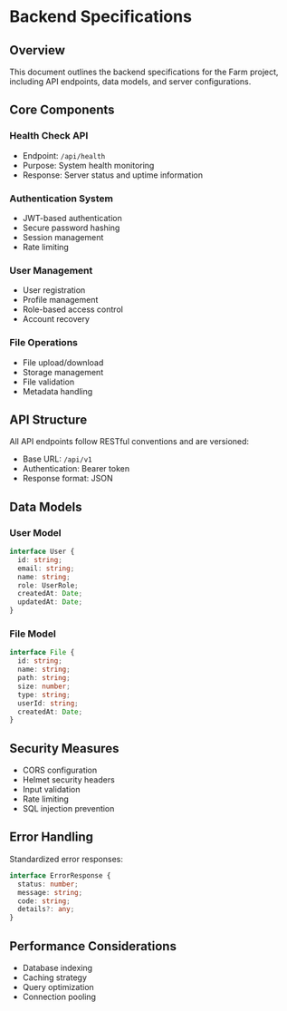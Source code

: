 # Backend Specifications

## Overview

This document outlines the backend specifications for the Farm project, including API endpoints, data models, and server configurations.

## Core Components

### Health Check API
- Endpoint: `/api/health`
- Purpose: System health monitoring
- Response: Server status and uptime information

### Authentication System
- JWT-based authentication
- Secure password hashing
- Session management
- Rate limiting

### User Management
- User registration
- Profile management
- Role-based access control
- Account recovery

### File Operations
- File upload/download
- Storage management
- File validation
- Metadata handling

## API Structure

All API endpoints follow RESTful conventions and are versioned:
- Base URL: `/api/v1`
- Authentication: Bearer token
- Response format: JSON

## Data Models

### User Model
```typescript
interface User {
  id: string;
  email: string;
  name: string;
  role: UserRole;
  createdAt: Date;
  updatedAt: Date;
}
```

### File Model
```typescript
interface File {
  id: string;
  name: string;
  path: string;
  size: number;
  type: string;
  userId: string;
  createdAt: Date;
}
```

## Security Measures

- CORS configuration
- Helmet security headers
- Input validation
- Rate limiting
- SQL injection prevention

## Error Handling

Standardized error responses:
```typescript
interface ErrorResponse {
  status: number;
  message: string;
  code: string;
  details?: any;
}
```

## Performance Considerations

- Database indexing
- Caching strategy
- Query optimization
- Connection pooling

